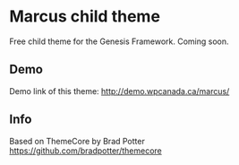 # Marcus child theme

Free child theme for the Genesis Framework. Coming soon.

## Demo

Demo link of this theme: http://demo.wpcanada.ca/marcus/

## Info

Based on ThemeCore by Brad Potter https://github.com/bradpotter/themecore